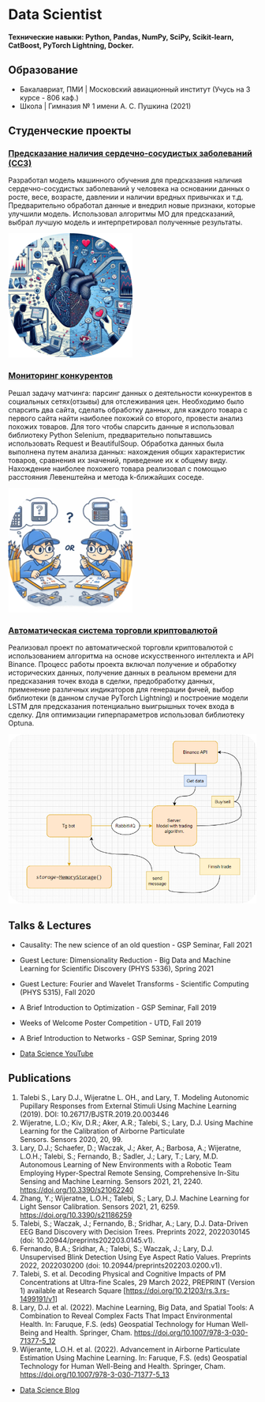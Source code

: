 # Data Scientist

#### Технические навыки: Python, Pandas, NumPy, SciPy, Scikit-learn, CatBoost, PyTorch Lightning, Docker.

## Образование						       		
- Бакалавриат, ПМИ | Московский авиационный институт (Учусь на 3 курсе - 806 каф.)	 			        		
- Школа       | Гимназия № 1 имени А. С. Пушкина (2021)


## Студенческие проекты

### [Предсказание наличия сердечно-сосудистых заболеваний (ССЗ)](https://github.com/dppppppppppp/cardiac-assessment-ML)

Разработал модель машинного обучения для предсказания наличия сердечно-сосудистых заболеваний у человека на основании данных о росте, весе, возрасте, давлении и наличии вредных привычках и т.д.
Предварительно обработал данные и внедрил новые признаки, которые улучшили модель. Использовал алгоритмы МО для предсказаний, выбрал лучшую модель и интерпретировал полученные результаты.

<img src="/assets/img/dpp.png" width=50% height=50%>

### [Мониторинг конкурентов](https://github.com/Kiyoakiii/pars_techno)

Решал задачу матчинга: парсинг данных о деятельности конкурентов в социальных сетях(отзывы) для отслеживания цен. Необходимо было спарсить два сайта, сделать обработку данных, для каждого товара с первого сайта найти наиболее похожий со второго, провести анализ похожих товаров. Для того чтобы спарсить данные я использовал библиотеку Python Selenium, предварительно попытавшись использовать Request и BeautifulSoup. Обработка данных была выполнена путем анализа данных: нахождения общих характеристик товаров, сравнения их значений, приведение их к общему виду. Нахождение наиболее похожего товара реализовал с помощью расстояния Левенштейна и метода k-ближайших соседе. 

<img src="/assets/img/tech.png" width=50% height=50%>

### [Автоматическая система торговли криптовалютой](https://github.com/Kiyoakiii/tg_bot_crypto)

Реализовал проект по автоматической торговли криптовалютой с использованием алгоритма на основе искусственного интеллекта и API Binance. Процесс работы проекта включал получение и обработку исторических данных, получение данных в реальном времени для предсказания точек входа в сделки, предобработку данных, применение различных индикаторов для генерации фичей, выбор библиотеки (в данном случае PyTorch Lightning) и построение модели LSTM для предсказания потенциально выигрышных точек входа в сделку. Для оптимизации гиперпараметров использовал библиотеку Optuna.

![Архитектура](/assets/img/ar.png)

## Talks & Lectures
- Causality: The new science of an old question - GSP Seminar, Fall 2021
- Guest Lecture: Dimensionality Reduction - Big Data and Machine Learning for Scientific Discovery (PHYS 5336), Spring 2021
- Guest Lecture: Fourier and Wavelet Transforms - Scientific Computing (PHYS 5315), Fall 2020
- A Brief Introduction to Optimization - GSP Seminar, Fall 2019
- Weeks of Welcome Poster Competition - UTD, Fall 2019
- A Brief Introduction to Networks - GSP Seminar, Spring 2019

- [Data Science YouTube](https://www.youtube.com/channel/UCa9gErQ9AE5jT2DZLjXBIdA)

## Publications
1. Talebi S., Lary D.J., Wijeratne L. OH., and Lary, T. Modeling Autonomic Pupillary Responses from External Stimuli Using Machine Learning (2019). DOI: 10.26717/BJSTR.2019.20.003446
2. Wijeratne, L.O.; Kiv, D.R.; Aker, A.R.; Talebi, S.; Lary, D.J. Using Machine Learning for the Calibration of Airborne Particulate Sensors. Sensors 2020, 20, 99.
3. Lary, D.J.; Schaefer, D.; Waczak, J.; Aker, A.; Barbosa, A.; Wijeratne, L.O.H.; Talebi, S.; Fernando, B.; Sadler, J.; Lary, T.; Lary, M.D. Autonomous Learning of New Environments with a Robotic Team Employing Hyper-Spectral Remote Sensing, Comprehensive In-Situ Sensing and Machine Learning. Sensors 2021, 21, 2240. https://doi.org/10.3390/s21062240
4. Zhang, Y.; Wijeratne, L.O.H.; Talebi, S.; Lary, D.J. Machine Learning for Light Sensor Calibration. Sensors 2021, 21, 6259. https://doi.org/10.3390/s21186259
5. Talebi, S.; Waczak, J.; Fernando, B.; Sridhar, A.; Lary, D.J. Data-Driven EEG Band Discovery with Decision Trees. Preprints 2022, 2022030145 (doi: 10.20944/preprints202203.0145.v1).
6. Fernando, B.A.; Sridhar, A.; Talebi, S.; Waczak, J.; Lary, D.J. Unsupervised Blink Detection Using Eye Aspect Ratio Values. Preprints 2022, 2022030200 (doi: 10.20944/preprints202203.0200.v1).
7. Talebi, S. et al. Decoding Physical and Cognitive Impacts of PM Concentrations at Ultra-fine Scales, 29 March 2022, PREPRINT (Version 1) available at Research Square [https://doi.org/10.21203/rs.3.rs-1499191/v1]
8. Lary, D.J. et al. (2022). Machine Learning, Big Data, and Spatial Tools: A Combination to Reveal Complex Facts That Impact Environmental Health. In: Faruque, F.S. (eds) Geospatial Technology for Human Well-Being and Health. Springer, Cham. https://doi.org/10.1007/978-3-030-71377-5_12
9. Wijerante, L.O.H. et al. (2022). Advancement in Airborne Particulate Estimation Using Machine Learning. In: Faruque, F.S. (eds) Geospatial Technology for Human Well-Being and Health. Springer, Cham. https://doi.org/10.1007/978-3-030-71377-5_13

- [Data Science Blog](https://medium.com/@shawhin)
